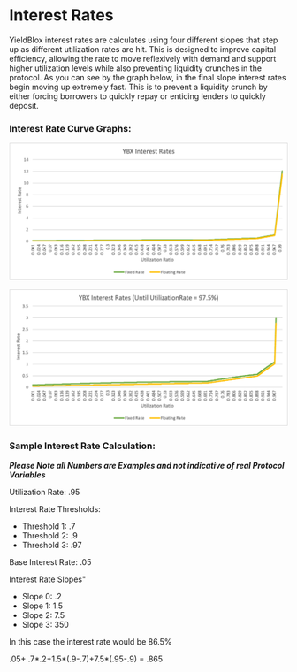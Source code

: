 # Interest Rates

YieldBlox interest rates are calculates using four different slopes that step up as different utilization rates are hit. This is designed to improve capital efficiency, allowing the rate to move reflexively with demand and support higher utilization levels while also preventing liquidity crunches in the protocol. As you can see by the graph below, in the final slope interest rates begin moving up extremely fast. This is to prevent a liquidity crunch by either forcing borrowers to quickly repay or enticing lenders to quickly deposit.

### Interest Rate Curve Graphs:

![Note: these numbers may change](<../.gitbook/assets/image (22).png>)

![Note: these numbers may change](<../.gitbook/assets/image (27).png>)

### Sample Interest Rate Calculation:

_**Please Note all Numbers are Examples and not indicative of real Protocol Variables**_

Utilization Rate: .95

Interest Rate Thresholds:

- Threshold 1: .7
- Threshold 2: .9
- Threshold 3: .97

Base Interest Rate: .05

Interest Rate Slopes"

- Slope 0: .2
- Slope 1: 1.5
- Slope 2: 7.5
- Slope 3: 350

In this case the interest rate would be 86.5%

.05+ .7\*.2+1.5\*(.9-.7)+7.5\*(.95-.9) = .865
